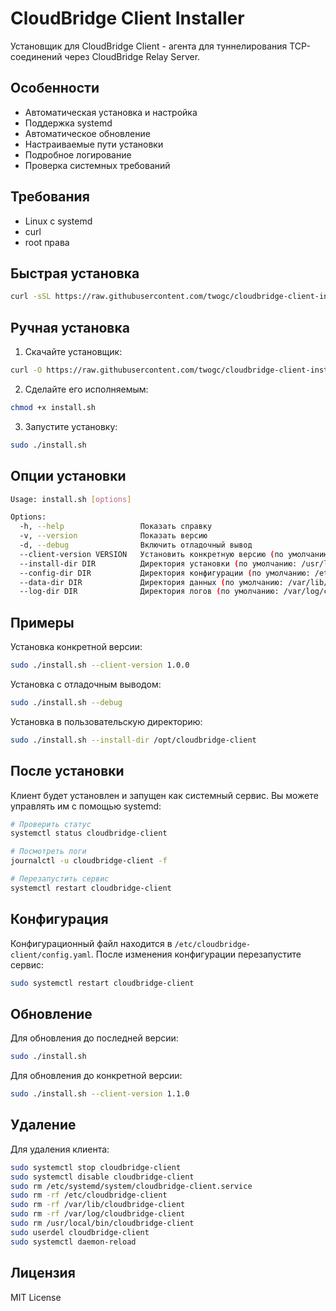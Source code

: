 # CloudBridge Client Installer

Установщик для CloudBridge Client - агента для туннелирования TCP-соединений через CloudBridge Relay Server.

## Особенности

- Автоматическая установка и настройка
- Поддержка systemd
- Автоматическое обновление
- Настраиваемые пути установки
- Подробное логирование
- Проверка системных требований

## Требования

- Linux с systemd
- curl
- root права

## Быстрая установка

```bash
curl -sSL https://raw.githubusercontent.com/twogc/cloudbridge-client-installer/main/install.sh | sudo bash
```

## Ручная установка

1. Скачайте установщик:
```bash
curl -O https://raw.githubusercontent.com/twogc/cloudbridge-client-installer/main/install.sh
```

2. Сделайте его исполняемым:
```bash
chmod +x install.sh
```

3. Запустите установку:
```bash
sudo ./install.sh
```

## Опции установки

```bash
Usage: install.sh [options]

Options:
  -h, --help                 Показать справку
  -v, --version              Показать версию
  -d, --debug                Включить отладочный вывод
  --client-version VERSION   Установить конкретную версию (по умолчанию: latest)
  --install-dir DIR          Директория установки (по умолчанию: /usr/local/bin)
  --config-dir DIR           Директория конфигурации (по умолчанию: /etc/cloudbridge-client)
  --data-dir DIR             Директория данных (по умолчанию: /var/lib/cloudbridge-client)
  --log-dir DIR              Директория логов (по умолчанию: /var/log/cloudbridge-client)
```

## Примеры

Установка конкретной версии:
```bash
sudo ./install.sh --client-version 1.0.0
```

Установка с отладочным выводом:
```bash
sudo ./install.sh --debug
```

Установка в пользовательскую директорию:
```bash
sudo ./install.sh --install-dir /opt/cloudbridge-client
```

## После установки

Клиент будет установлен и запущен как системный сервис. Вы можете управлять им с помощью systemd:

```bash
# Проверить статус
systemctl status cloudbridge-client

# Посмотреть логи
journalctl -u cloudbridge-client -f

# Перезапустить сервис
systemctl restart cloudbridge-client
```

## Конфигурация

Конфигурационный файл находится в `/etc/cloudbridge-client/config.yaml`. После изменения конфигурации перезапустите сервис:

```bash
sudo systemctl restart cloudbridge-client
```

## Обновление

Для обновления до последней версии:

```bash
sudo ./install.sh
```

Для обновления до конкретной версии:

```bash
sudo ./install.sh --client-version 1.1.0
```

## Удаление

Для удаления клиента:

```bash
sudo systemctl stop cloudbridge-client
sudo systemctl disable cloudbridge-client
sudo rm /etc/systemd/system/cloudbridge-client.service
sudo rm -rf /etc/cloudbridge-client
sudo rm -rf /var/lib/cloudbridge-client
sudo rm -rf /var/log/cloudbridge-client
sudo rm /usr/local/bin/cloudbridge-client
sudo userdel cloudbridge-client
sudo systemctl daemon-reload
```

## Лицензия

MIT License 